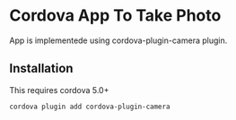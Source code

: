 # Cordova App To Take Photo
App is implementede using cordova-plugin-camera plugin.

## Installation

This requires cordova 5.0+

    cordova plugin add cordova-plugin-camera 
